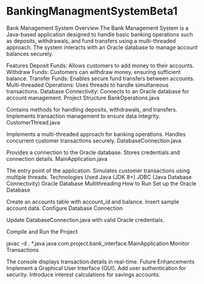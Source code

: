 # BankingManagmentSystemBeta1
Bank Management System Overview The Bank Management System is a Java-based application designed to handle basic banking operations such as deposits, withdrawals, and fund transfers using a multi-threaded approach. The system interacts with an Oracle database to manage account balances securely.

Features Deposit Funds: Allows customers to add money to their accounts. Withdraw Funds: Customers can withdraw money, ensuring sufficient balance. Transfer Funds: Enables secure fund transfers between accounts. Multi-threaded Operations: Uses threads to handle simultaneous transactions. Database Connectivity: Connects to an Oracle database for account management. Project Structure BankOperations.java

Contains methods for handling deposits, withdrawals, and transfers. Implements transaction management to ensure data integrity. CustomerThread.java

Implements a multi-threaded approach for banking operations. Handles concurrent customer transactions securely. DatabaseConnection.java

Provides a connection to the Oracle database. Stores credentials and connection details. MainApplication.java

The entry point of the application. Simulates customer transactions using multiple threads. Technologies Used Java (JDK 8+) JDBC (Java Database Connectivity) Oracle Database Multithreading How to Run Set up the Oracle Database

Create an accounts table with account_id and balance. Insert sample account data. Configure Database Connection

Update DatabaseConnection.java with valid Oracle credentials.

Compile and Run the Project

javac -d . *.java
java com.project.bank_interface.MainApplication
Monitor Transactions

The console displays transaction details in real-time. Future Enhancements Implement a Graphical User Interface (GUI). Add user authentication for security. Introduce interest calculations for savings accounts.
